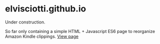 # elvisciotti.github.io

Under construction.

So far only containing a simple HTML + Javascript ES6 page to reorganize Amazon Kindle clippings. [View page](https://elvisciotti.github.io/kindleparser/) 
